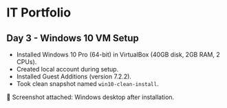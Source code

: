 # IT Portfolio
## Day 3 - Windows 10 VM Setup
- Installed Windows 10 Pro (64-bit) in VirtualBox (40GB disk, 2GB RAM, 2 CPUs).
- Created local account during setup.
- Installed Guest Additions (version 7.2.2).
- Took clean snapshot named `win10-clean-install`.

📸 Screenshot attached: Windows desktop after installation.
